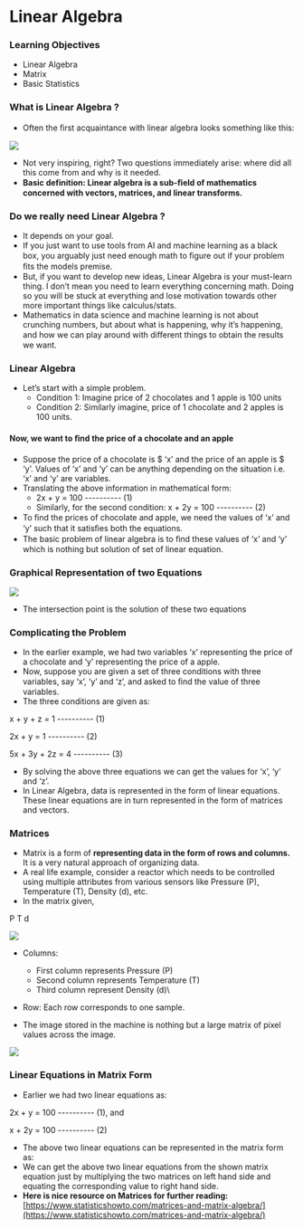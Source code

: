 # Linear Algebra

### Learning Objectives

* Linear Algebra
* Matrix
* Basic Statistics

### **What is Linear Algebra ?**

* Often the ﬁrst acquaintance with linear algebra looks something like this:

![](https://lh3.googleusercontent.com/sKgF5MgsTODk1WvPWVppCui19DUgZwwA3y4tx0RwkLe1IgxF54e4Frl\_dh7\_qFWNdutpcLOYr5hEMp1m\_leShY1iYhpoxTM9MjJA\_wETlLNrt7xrFHh9g7IFXta6yi3ugO63Av\_UPiw)

* Not very inspiring, right? Two questions immediately arise: where did all this come from and why is it needed.
* **Basic definition: Linear algebra is a sub-ﬁeld of mathematics concerned with vectors, matrices, and linear transforms.**

### Do we really need Linear Algebra ?

* It depends on your goal.
* If you just want to use tools from AI and machine learning as a black box, you arguably just need enough math to ﬁgure out if your problem ﬁts the models premise.
* But, if you want to develop new ideas, Linear Algebra is your must-learn thing. I don’t mean you need to learn everything concerning math. Doing so you will be stuck at everything and lose motivation towards other more important things like calculus/stats.
* Mathematics in data science and machine learning is not about crunching numbers, but about what is happening, why it’s happening, and how we can play around with diﬀerent things to obtain the results we want.

### Linear Algebra

* Let’s start with a simple problem.
  * Condition 1: Imagine price of 2 chocolates and 1 apple is 100 units
  * Condition 2: Similarly imagine, price of 1 chocolate and 2 apples is 100 units.

#### Now, we want to ﬁnd the price of a chocolate and an apple

* Suppose the price of a chocolate is $ ‘x’ and the price of an apple is $ ‘y’. Values of ‘x’ and ‘y’ can be anything depending on the situation i.e. ‘x’ and ‘y’ are variables.
* Translating the above information in mathematical form:&#x20;
  * 2x + y = 100 ---------- (1)
  * Similarly, for the second condition: x + 2y = 100 ---------- (2)
* To ﬁnd the prices of chocolate and apple, we need the values of ‘x’ and ‘y’ such that it satisﬁes both the equations.
* The basic problem of linear algebra is to ﬁnd these values of ‘x’ and ‘y’ which is nothing but solution of set of linear equation.

### Graphical Representation of two Equations

![](https://lh4.googleusercontent.com/Cjv10nggaVgHevwJ1odCIptKTKs2hHzlRbCPd\_POkFitFKz6vZ7NG7zLYt0KrSzbLC-p-jrEKUYTuPeCMXuq2HS8neIr5SJfZvoXNp0EfgS5mhSuDHy5Oo0Cis7HEQB9cn3G3CLYj6c)

* The intersection point is the solution of these two equations

### Complicating the Problem

* In the earlier example, we had two variables ‘x’ representing the price of a chocolate and ‘y’ representing the price of a apple.
* Now, suppose you are given a set of three conditions with three variables, say ‘x’, ‘y’ and ‘z’, and asked to ﬁnd the value of three variables.
* The three conditions are given as:&#x20;

x + y + z = 1 ---------- (1)

2x + y = 1 ---------- (2)

5x + 3y + 2z = 4 ---------- (3)

* By solving the above three equations we can get the values for ‘x’, ‘y’ and ‘z’.
* In Linear Algebra, data is represented in the form of linear equations. These linear equations are in turn represented in the form of matrices and vectors.

### Matrices

* Matrix is a form of **representing data in the form of rows and columns.** It is a very natural approach of organizing data.
* A real life example, consider a reactor which needs to be controlled using multiple attributes from various sensors like Pressure (P), Temperature (T), Density (d), etc.
* In the matrix given,&#x20;

&#x20;    P       T          d

![](https://lh3.googleusercontent.com/6JxR8xaFL0c1VSoAjASqHeteq3UEQSryfUycoks0BoCvycP-f4JRV60pkWXJDLjTkorsqWWAH1IVqCAKi0K5B-E\_Jp24wEb\_EjI6Cc2expmZIbU7zxQUo2JrFamO\_2JXetWTm9ImqbE)

* Columns:
  * First column represents Pressure (P)
  * Second column represents Temperature (T)
  * Third column represent Density (d)\

* Row: Each row corresponds to one sample.
* The image stored in the machine is nothing but a large matrix of pixel values across the image.

![](https://lh6.googleusercontent.com/Hns6w5a5GPPy3tR9VuL3u5i1r9m7TTuVcqn9W57YorNXAF-itsnRimAVfKIIsahEyLGEEHnPK9vP0iF6HjuigCs2VDSNwYM0y8poVDlTRlURXAJw9B0Rqkn1ofVQ3FU-zphrHTUBjes)

### Linear Equations in Matrix Form

* Earlier we had two linear equations as:

2x + y = 100 ---------- (1), and

x + 2y = 100 ---------- (2)

* The above two linear equations can be represented in the matrix form as:
* We can get the above two linear equations from the shown matrix equation just by multiplying the two matrices on left hand side and equating the corresponding value to right hand side.
* **Here is nice resource on Matrices for further reading:** [https://www.statisticshowto.com/matrices-and-matrix-algebra/](https://www.statisticshowto.com/matrices-and-matrix-algebra/)
